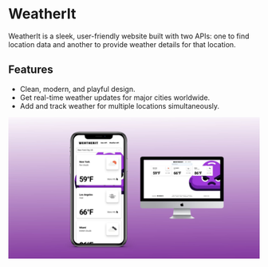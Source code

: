 <h1>WeatherIt</h1> 
<p>WeatherIt is a sleek, user-friendly website built with two APIs: one to find location data and another to provide weather details for that location.</p> 
<h2>Features</h2> 
<ul> 
  <li>Clean, modern, and playful design.</li> 
  <li>Get real-time weather updates for major cities worldwide.</li> 
  <li>Add and track weather for multiple locations simultaneously.</li> 
</ul>



![Overview of Amazon Clone](https://github.com/lgrinders/WeatherApp-WeatherIt/blob/main/WeatherIt%20image.jpg?raw=true)


